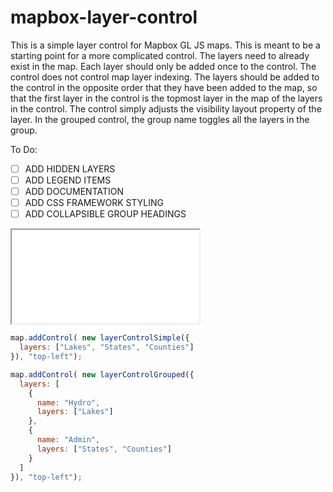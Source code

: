 # mapbox-layer-control

This is a simple layer control for Mapbox GL JS maps. This is meant to be a starting point for a more complicated control. The layers need to already exist in the map. Each layer should only be added once to the control. The control does not control map layer indexing. The layers should be added to the control in the opposite order that they have been added to the map, so that the first layer in the control is the topmost layer in the map of the layers in the control. The control simply adjusts the visibility layout property of the layer. In the grouped control, the group name toggles all the layers in the group.

To Do:

* [ ] ADD HIDDEN LAYERS
* [ ] ADD LEGEND ITEMS
* [ ] ADD DOCUMENTATION
* [ ] ADD CSS FRAMEWORK STYLING
* [ ] ADD COLLAPSIBLE GROUP HEADINGS

<iframe src="grouped.html"></iframe>


```javascript
map.addControl( new layerControlSimple({
  layers: ["Lakes", "States", "Counties"]
}), "top-left");

map.addControl( new layerControlGrouped({
  layers: [
    {
      name: "Hydro",
      layers: ["Lakes"]
    },
    {
      name: "Admin",
      layers: ["States", "Counties"]
    }
  ]
}), "top-left");
```
